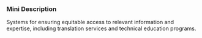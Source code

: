 ### Mini Description

Systems for ensuring equitable access to relevant information and expertise, including translation services and technical education programs.
